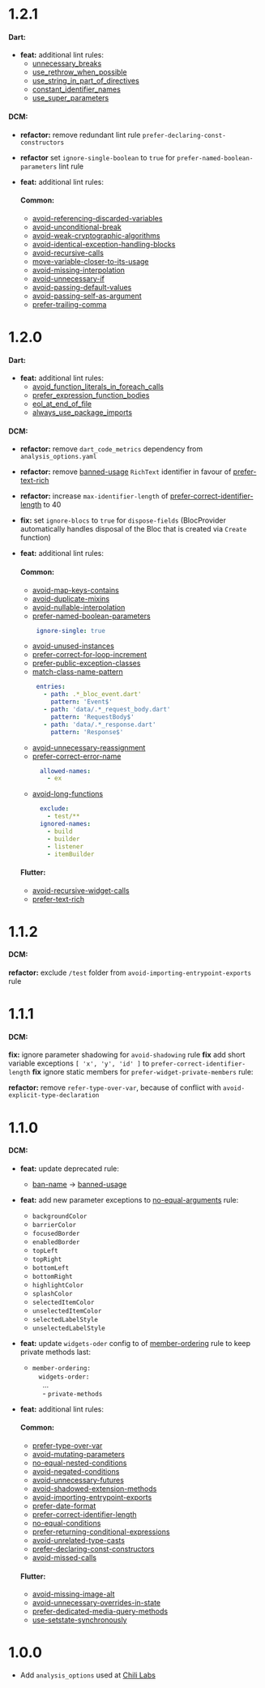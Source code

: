 # 1.2.1
#### Dart:
- **feat:** additional lint rules:
  - [unnecessary_breaks](https://dart.dev/tools/linter-rules/unnecessary_breaks)
  - [use_rethrow_when_possible](https://dart.dev/tools/linter-rules/use_rethrow_when_possible)
  - [use_string_in_part_of_directives](https://dart.dev/tools/linter-rules/use_string_in_part_of_directives)
  - [constant_identifier_names](https://dart.dev/tools/linter-rules/constant_identifier_names)
  - [use_super_parameters](https://dart.dev/tools/linter-rules/use_super_parameters)

#### DCM:
- **refactor:** remove redundant lint rule `prefer-declaring-const-constructors`
- **refactor** set `ignore-single-boolean` to `true` for `prefer-named-boolean-parameters` lint rule

- **feat:** additional lint rules:
  #### Common:
  - [avoid-referencing-discarded-variables](https://dcm.dev/docs/rules/common/avoid-referencing-discarded-variables/)
  - [avoid-unconditional-break](https://dcm.dev/docs/rules/common/avoid-unconditional-break/)
  - [avoid-weak-cryptographic-algorithms](https://dcm.dev/docs/rules/common/avoid-weak-cryptographic-algorithms/)
  - [avoid-identical-exception-handling-blocks](https://dcm.dev/docs/rules/common/avoid-identical-exception-handling-blocks/)
  - [avoid-recursive-calls](https://dcm.dev/docs/rules/common/avoid-recursive-calls/)
  - [move-variable-closer-to-its-usage](https://dcm.dev/docs/rules/common/move-variable-closer-to-its-usage/)
  - [avoid-missing-interpolation](https://dcm.dev/docs/rules/common/avoid-missing-interpolation/)
  - [avoid-unnecessary-if](https://dcm.dev/docs/rules/common/avoid-unnecessary-if/)
  - [avoid-passing-default-values](https://dcm.dev/docs/rules/common/avoid-passing-default-values/)
  - [avoid-passing-self-as-argument](https://dcm.dev/docs/rules/common/avoid-passing-self-as-argument/)
  - [prefer-trailing-comma](https://dcm.dev/docs/rules/common/prefer-trailing-comma/)

# 1.2.0

#### Dart:
- **feat:** additional lint rules:
  - [avoid_function_literals_in_foreach_calls](https://dart.dev/tools/linter-rules/avoid_function_literals_in_foreach_calls)
  - [prefer_expression_function_bodies](https://dart.dev/tools/linter-rules/prefer_expression_function_bodies)
  - [eol_at_end_of_file](https://dart.dev/tools/linter-rules/eol_at_end_of_file)
  - [always_use_package_imports](https://dart.dev/tools/linter-rules/always_use_package_imports)

#### DCM:
- **refactor:** remove `dart_code_metrics` dependency from `analysis_options.yaml`
- **refactor:** remove [banned-usage](https://dcm.dev/docs/rules/common/banned-usage/) `RichText` identifier in favour of [prefer-text-rich](https://dcm.dev/docs/rules/flutter/prefer-text-rich/)
- **refactor:** increase `max-identifier-length` of [prefer-correct-identifier-length](https://dcm.dev/docs/rules/common/prefer-correct-identifier-length/) to 40

- **fix:** set `ignore-blocs` to `true` for `dispose-fields` (BlocProvider automatically handles disposal of the Bloc that is created via `Create` function)

- **feat:** additional lint rules:
  #### Common:
    - [avoid-map-keys-contains](https://dcm.dev/docs/rules/common/avoid-map-keys-contains/)
    - [avoid-duplicate-mixins](https://dcm.dev/docs/rules/common/avoid-duplicate-mixins/)
    - [avoid-nullable-interpolation](https://dcm.dev/docs/rules/common/avoid-nullable-interpolation/)
    - [prefer-named-boolean-parameters](https://dcm.dev/docs/rules/common/prefer-named-boolean-parameters/)
       ```yaml
        ignore-single: true
       ```
    - [avoid-unused-instances](https://dcm.dev/docs/rules/common/avoid-unused-instances/)
    - [prefer-correct-for-loop-increment](https://dcm.dev/docs/rules/common/prefer-correct-for-loop-increment/)
    - [prefer-public-exception-classes](https://dcm.dev/docs/rules/common/prefer-public-exception-classes/)
    - [match-class-name-pattern](https://dcm.dev/docs/rules/common/match-class-name-pattern/)
       ```yaml
        entries:
          - path: .*_bloc_event.dart'
            pattern: 'Event$'
          - path: 'data/.*_request_body.dart'
            pattern: 'RequestBody$'
          - path: 'data/.*_response.dart'
            pattern: 'Response$'
       ```
    - [avoid-unnecessary-reassignment](https://dcm.dev/docs/rules/common/avoid-unnecessary-reassignment/)
    - [prefer-correct-error-name](https://dcm.dev/docs/rules/common/prefer-correct-error-name/)
      ```yaml
        allowed-names:
          - ex
       ```
    - [avoid-long-functions](https://dcm.dev/docs/rules/common/avoid-long-functions/)
      ```yaml
        exclude:
          - test/**
        ignored-names:
          - build
          - builder
          - listener
          - itemBuilder
       ```

  #### Flutter:
    - [avoid-recursive-widget-calls](https://dcm.dev/docs/rules/flutter/avoid-recursive-widget-calls/)
    - [prefer-text-rich](https://dcm.dev/docs/rules/flutter/prefer-text-rich/)

# 1.1.2

#### DCM:
**refactor:** exclude `/test` folder from `avoid-importing-entrypoint-exports` rule

# 1.1.1

#### DCM:
**fix:** ignore parameter shadowing for `avoid-shadowing` rule
**fix** add short variable exceptions `[ 'x', 'y', 'id' ]` to `prefer-correct-identifier-length`
**fix** ignore static members for `prefer-widget-private-members` rule:

**refactor:** remove `refer-type-over-var`, because of conflict with `avoid-explicit-type-declaration`

# 1.1.0

#### DCM:
- **feat:** update deprecated rule:
    - [ban-name](https://dcm.dev/docs/rules/common/ban-name/) -> [banned-usage](https://dcm.dev/docs/rules/common/banned-usage/)

- **feat:** add new parameter exceptions to [no-equal-arguments](https://dcm.dev/docs/rules/common/no-equal-arguments/) rule:
    - `backgroundColor`
    - `barrierColor`
    - `focusedBorder`
    - `enabledBorder`
    - `topLeft`
    - `topRight`
    - `bottomLeft`
    - `bottomRight`
    - `highlightColor`
    - `splashColor`
    - `selectedItemColor`
    - `unselectedItemColor`
    - `selectedLabelStyle`
    - `unselectedLabelStyle`

- **feat:** update `widgets-oder` config to of [member-ordering](https://dcm.dev/docs/rules/common/member-ordering/#config) rule to keep private methods last:
  - `member-ordering:`\
    &nbsp;&nbsp; `widgets-order:`\
    &nbsp;&nbsp;&nbsp;&nbsp; ...\
    &nbsp;&nbsp;&nbsp;&nbsp; - `private-methods`

- **feat:** additional lint rules:
  #### Common:
    - [prefer-type-over-var](https://dcm.dev/docs/rules/common/prefer-type-over-var/)
    - [avoid-mutating-parameters](https://dcm.dev/docs/rules/common/avoid-mutating-parameters/)
    - [no-equal-nested-conditions](https://dcm.dev/docs/rules/common/no-equal-nested-conditions/)
    - [avoid-negated-conditions](https://dcm.dev/docs/rules/common/avoid-negated-conditions/)
    - [avoid-unnecessary-futures](https://dcm.dev/docs/rules/common/avoid-unnecessary-futures/)
    - [avoid-shadowed-extension-methods](https://dcm.dev/docs/rules/common/avoid-shadowed-extension-methods/)
    - [avoid-importing-entrypoint-exports](https://dcm.dev/docs/rules/common/avoid-importing-entrypoint-exports/)
    - [prefer-date-format](https://dcm.dev/docs/rules/common/prefer-date-format/)
    - [prefer-correct-identifier-length](https://dcm.dev/docs/rules/common/prefer-correct-identifier-length/)
    - [no-equal-conditions](https://dcm.dev/docs/rules/common/no-equal-conditions/)
    - [prefer-returning-conditional-expressions](https://dcm.dev/docs/rules/common/prefer-returning-conditional-expressions/)
    - [avoid-unrelated-type-casts](https://dcm.dev/docs/rules/common/avoid-unrelated-type-casts/)
    - [prefer-declaring-const-constructors](https://dcm.dev/docs/rules/common/prefer-declaring-const-constructors/)
    - [avoid-missed-calls](https://dcm.dev/docs/rules/common/avoid-missed-calls/)

  #### Flutter:
    - [avoid-missing-image-alt](https://dcm.dev/docs/rules/flutter/avoid-missing-image-alt/)
    - [avoid-unnecessary-overrides-in-state](https://dcm.dev/docs/rules/flutter/avoid-unnecessary-overrides-in-state/)
    - [prefer-dedicated-media-query-methods](https://dcm.dev/docs/rules/flutter/prefer-dedicated-media-query-methods/)
    - [use-setstate-synchronously](https://dcm.dev/docs/rules/flutter/use-setstate-synchronously/)


# 1.0.0

- Add `analysis_options` used at [Chili Labs](https://chililabs.io)
